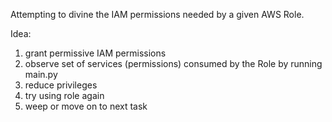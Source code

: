 Attempting to divine the IAM permissions needed by a given AWS Role.

Idea:

1. grant permissive IAM permissions
2. observe set of services (permissions) consumed by the Role by running main.py
3. reduce privileges
4. try using role again
5. weep or move on to next task
